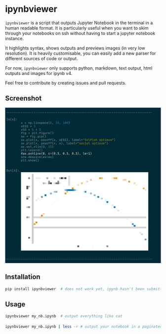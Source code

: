 # ipynbviewer

`ipynbviewer` is a script that outputs Jupyter Notebook in the terminal in a human readable format. It is particularly useful when you want to skim through your notebooks on ssh without having to start a jupyter notebook instance.

It highlights syntax, shows outputs and previews images (in very low resolution). It is heavily customisable, you can easily add a new parser for different sources of code or output.

For now, `ipynbviewer` only supports python, markdown, text output, html outputs and images for ipynb v4.

Feel free to contribute by creating issues and pull requests.

## Screenshot

![ipynbviewer example](screenshot.png)

## Installation

```bash
pip install ipynbviewer  # does not work yet, ipynb hasn't been submitted to pypi
```

## Usage

```bash
ipynbviewer my_nb.ipynb  # output everything like cat

ipynbviewer my_nb.ipynb | less -r # output your notebook in a paginated viewer (here less)
```
